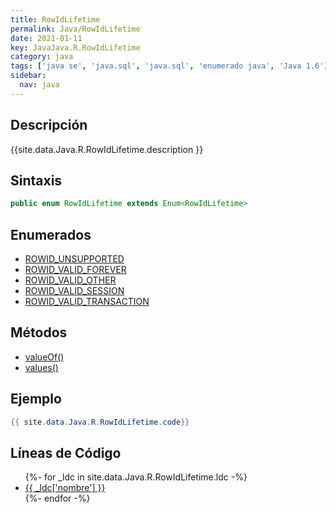 ```yaml
---
title: RowIdLifetime
permalink: Java/RowIdLifetime
date: 2021-01-11
key: JavaJava.R.RowIdLifetime
category: java
tags: ['java se', 'java.sql', 'java.sql', 'enumerado java', 'Java 1.6']
sidebar: 
  nav: java
---
```


## Descripción
{{site.data.Java.R.RowIdLifetime.description }}

## Sintaxis
~~~java
public enum RowIdLifetime extends Enum<RowIdLifetime>
~~~

## Enumerados
* [ROWID_UNSUPPORTED](/Java/RowIdLifetime/ROWID_UNSUPPORTED)
* [ROWID_VALID_FOREVER](/Java/RowIdLifetime/ROWID_VALID_FOREVER)
* [ROWID_VALID_OTHER](/Java/RowIdLifetime/ROWID_VALID_OTHER)
* [ROWID_VALID_SESSION](/Java/RowIdLifetime/ROWID_VALID_SESSION)
* [ROWID_VALID_TRANSACTION](/Java/RowIdLifetime/ROWID_VALID_TRANSACTION)

## Métodos
* [valueOf()](/Java/RowIdLifetime/valueOf)
* [values()](/Java/RowIdLifetime/values)

## Ejemplo
~~~java
{{ site.data.Java.R.RowIdLifetime.code}}
~~~

## Líneas de Código
<ul>
{%- for _ldc in site.data.Java.R.RowIdLifetime.ldc -%}
   <li>
       <a href="{{_ldc['url'] }}">{{ _ldc['nombre'] }}</a>
   </li>
{%- endfor -%}
</ul>
